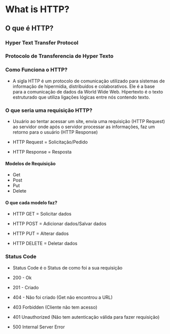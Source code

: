 # What is HTTP?
## O que é HTTP?

### Hyper Text Transfer Protocol
### Protocolo de Transferencia de Hyper Texto

### Como Funciona o HTTP?

* A sigla HTTP é um protocolo de comunicação utilizado para sistemas de informação de hipermídia, distribuídos e colaborativos. Ele é a base para a comunicação de dados da World Wide Web. Hipertexto é o texto estruturado que utiliza ligações lógicas entre nós contendo texto.

### O que seria uma requisição HTTP?

* Usuário ao tentar acessar um site, envia uma requisição (HTTP Request) ao servidor onde após o servidor processar as informações, faz um retorno para o usuário (HTTP Response)

* HTTP Request = Solicitação/Pedido

* HTTP Response = Resposta

#### Modelos de Requisição

* Get
* Post
* Put
* Delete

#### O que cada modelo faz?

* HTTP GET = Solicitar dados

* HTTP POST = Adicionar dados/Salvar dados

* HTTP PUT = Alterar dados

* HTTP DELETE = Deletar dados


### Status Code

* Status Code é o Status de como foi a sua requisição

* 200 - Ok

* 201 - Criado

* 404 - Não foi criado (Get não encontrou a URL)

* 403 Forbidden (Cliente não tem acesso)

* 401 Unauthorized (Não tem autenticação válida para fazer requisição)

* 500 Internal Server Error
